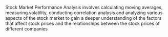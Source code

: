 Stock Market Performance Analysis involves calculating moving averages, measuring volatility, conducting correlation analysis and analyzing various aspects of the stock market to gain a deeper understanding of the factors that affect stock prices and the relationships between the stock prices of different companies
